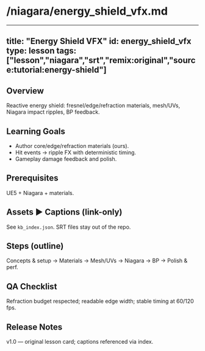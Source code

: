 # /niagara/energy_shield_vfx.md
---
title: "Energy Shield VFX"
id: energy_shield_vfx
type: lesson
tags: ["lesson","niagara","srt","remix:original","source:tutorial:energy-shield"]
---

## Overview
Reactive energy shield: fresnel/edge/refraction materials, mesh/UVs, Niagara impact ripples, BP feedback.

## Learning Goals
- Author core/edge/refraction materials (ours).
- Hit events → ripple FX with deterministic timing.
- Gameplay damage feedback and polish.

## Prerequisites
UE5 + Niagara + materials.

## Assets ▶ Captions (link-only)
See `kb_index.json`. SRT files stay out of the repo.

## Steps (outline)
Concepts & setup → Materials → Mesh/UVs → Niagara → BP → Polish & perf.

## QA Checklist
Refraction budget respected; readable edge width; stable timing at 60/120 fps.

## Release Notes
v1.0 — original lesson card; captions referenced via index.
